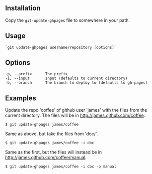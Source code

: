 ## Installation

Copy the `git-update-ghpages` file to somewhere in your path.

## Usage

    `git update-ghpages username/repository [options]`

## Options

    -p, --prefix      The prefix
    -i, --input       Input (defaults to current directory)
    -b, --branch      The branch to deploy to (defaults to gh-pages)

## Examples

Update the repo 'coffee' of github user 'james' with the files from the
current directory. The files will be in http://james.github.com/coffee.
  
    $ git update-ghpages james/coffee

Same as above, but take the files from 'doc/'.

    $ git update-ghpages james/coffee -i doc

Same as the first, but the files will instead be in
http://james.github.com/coffee/manual.

    $ git update-ghpages james/coffee -i doc -p manual
